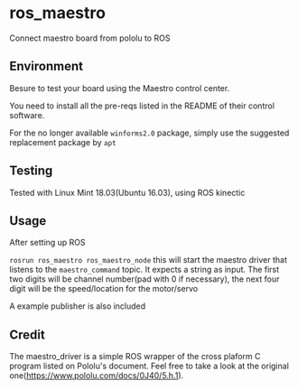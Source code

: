 # ros_maestro
Connect maestro board from pololu to ROS

## Environment
Besure to test your board using the Maestro control center. 

You need to install all the pre-reqs listed in the README of their control software. 

For the no longer available `winforms2.0` package, simply use the suggested replacement package by `apt`

## Testing
Tested with Linux Mint 18.03(Ubuntu 16.03), using ROS kinectic  

## Usage
After setting up ROS

`rosrun ros_maestro ros_maestro_node` this will start the maestro driver that listens to the `maestro_command` topic. It expects a string as input. The first two digits will be channel number(pad with 0 if necessary), the next four digit will be the speed/location for the motor/servo

A example publisher is also included

## Credit 
The maestro_driver is a simple ROS wrapper of the cross plaform C program listed on Pololu's document. Feel free to take a look at the original one(https://www.pololu.com/docs/0J40/5.h.1). 

